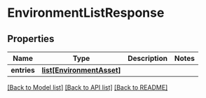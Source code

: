 # EnvironmentListResponse

## Properties
Name | Type | Description | Notes
------------ | ------------- | ------------- | -------------
**entries** | [**list[EnvironmentAsset]**](EnvironmentAsset.md) |  | 

[[Back to Model list]](../README.md#documentation-for-models) [[Back to API list]](../README.md#documentation-for-api-endpoints) [[Back to README]](../README.md)

